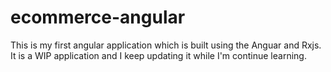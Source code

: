 # ecommerce-angular
This is my first angular application which is built using the Anguar and Rxjs. It is a WIP application and I keep updating it while I'm continue learning.
